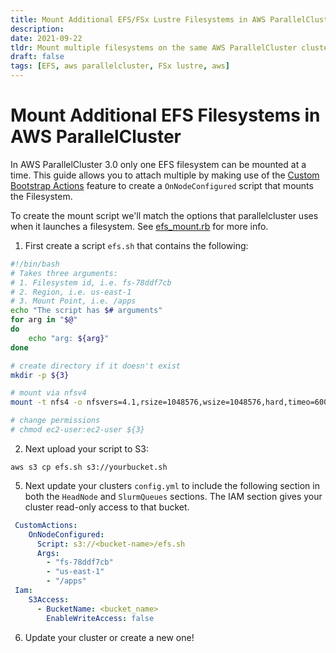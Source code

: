 ```yaml
---
title: Mount Additional EFS/FSx Lustre Filesystems in AWS ParallelCluster
description:
date: 2021-09-22
tldr: Mount multiple filesystems on the same AWS ParallelCluster cluster.
draft: false
tags: [EFS, aws parallelcluster, FSx lustre, aws]
---
```


# Mount Additional EFS Filesystems in AWS ParallelCluster

In AWS ParallelCluster 3.0 only one EFS filesystem can be mounted at a time. This guide allows you to attach multiple by making use of the [Custom Bootstrap Actions](https://docs.aws.amazon.com/parallelcluster/latest/ug/custom-bootstrap-actions-v3.html) feature to create a `OnNodeConfigured` script that mounts the Filesystem. 

To create the mount script we'll match the options that parallelcluster uses when it launches a filesystem. See [efs_mount.rb](https://github.com/aws/aws-parallelcluster-cookbook/blob/develop/recipes/efs_mount.rb#L40) for more info.

1. First create a script `efs.sh` that contains the following:

```bash
#!/bin/bash
# Takes three arguments:
# 1. Filesystem id, i.e. fs-78ddf7cb
# 2. Region, i.e. us-east-1
# 3. Mount Point, i.e. /apps
echo "The script has $# arguments"
for arg in "$@"
do
    echo "arg: ${arg}"
done

# create directory if it doesn't exist
mkdir -p ${3}

# mount via nfsv4
mount -t nfs4 -o nfsvers=4.1,rsize=1048576,wsize=1048576,hard,timeo=600,retrans=2,noresvport ${1}.efs.${2}.amazonaws.com:/ ${3}

# change permissions
# chmod ec2-user:ec2-user ${3}
```

2. Next upload your script to S3:
```
aws s3 cp efs.sh s3://yourbucket.sh
```
5. Next update your clusters `config.yml` to include the following section in both the `HeadNode` and `SlurmQueues` sections. The IAM section gives your cluster read-only access to that bucket.
```yaml
 CustomActions:
    OnNodeConfigured:
      Script: s3://<bucket-name>/efs.sh
      Args:
        - "fs-78ddf7cb"
        - "us-east-1"
        - "/apps"
 Iam:
    S3Access:
      - BucketName: <bucket_name>
        EnableWriteAccess: false
```
6. Update your cluster or create a new one!
